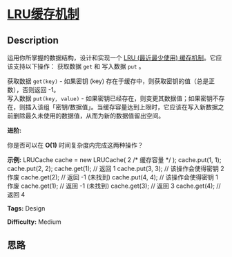 # [LRU缓存机制][title]

## Description

运用你所掌握的数据结构，设计和实现一个  [LRU (最近最少使用)
缓存机制](https://baike.baidu.com/item/LRU)。它应该支持以下操作： 获取数据 `get` 和 写入数据 `put` 。

获取数据 `get(key)` \- 如果密钥 (key) 存在于缓存中，则获取密钥的值（总是正数），否则返回 -1。  
写入数据 `put(key, value)` \-
如果密钥已经存在，则变更其数据值；如果密钥不存在，则插入该组「密钥/数据值」。当缓存容量达到上限时，它应该在写入新数据之前删除最久未使用的数据值，从而为新的数据值留出空间。



**进阶:**

你是否可以在  **O(1)** 时间复杂度内完成这两种操作？



**示例:**
            LRUCache cache = new LRUCache( 2 /* 缓存容量 */ );        cache.put(1, 1);    cache.put(2, 2);    cache.get(1);       // 返回  1    cache.put(3, 3);    // 该操作会使得密钥 2 作废    cache.get(2);       // 返回 -1 (未找到)    cache.put(4, 4);    // 该操作会使得密钥 1 作废    cache.get(1);       // 返回 -1 (未找到)    cache.get(3);       // 返回  3    cache.get(4);       // 返回  4    


**Tags:** Design

**Difficulty:** Medium

## 思路

[title]: https://leetcode-cn.com/problems/lru-cache
